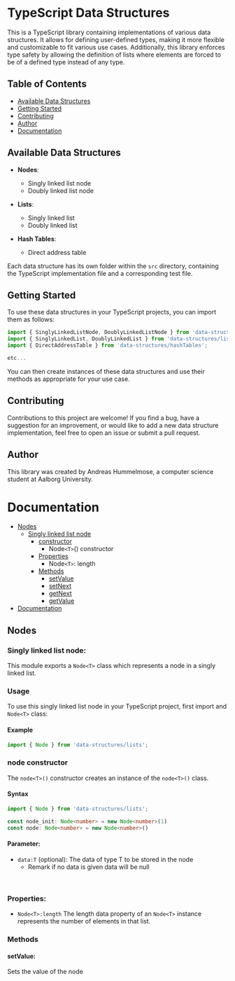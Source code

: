 # TypeScript Data Structures

This is a TypeScript library containing implementations of various data structures. It allows for defining user-defined types, making it more flexible and customizable to fit various use cases. Additionally, this library enforces type safety by allowing the definition of lists where elements are forced to be of a defined type instead of any type.

## Table of Contents

- [Available Data Structures](#available-data-structures)
- [Getting Started](#getting-started)
- [Contributing](#contributing)
- [Author](#author)
- [Documentation](#documentation)

## Available Data Structures

- **Nodes**: 
  - Singly linked list node
  - Doubly linked list node

- **Lists**:
  - Singly linked list
  - Doubly linked list

- **Hash Tables**:
  - Direct address table

Each data structure has its own folder within the `src` directory, containing the TypeScript implementation file and a corresponding test file.

## Getting Started

To use these data structures in your TypeScript projects, you can import them as follows:

```typescript
import { SinglyLinkedListNode, DoublyLinkedListNode } from 'data-structures/nodes';
import { SinglyLinkedList, DoublyLinkedList } from 'data-structures/lists';
import { DirectAddressTable } from 'data-structures/hashTables';

etc...
```

You can then create instances of these data structures and use their methods as appropriate for your use case.

## Contributing
Contributions to this project are welcome! If you find a bug, have a suggestion for an improvement, or would like to add a new data structure implementation, feel free to open an issue or submit a pull request.

## Author
This library was created by Andreas Hummelmose, a computer science student at Aalborg University.


# Documentation

- [Nodes](#nodes)
    - [Singly linked list node](#singly-linked-list-node)
      - [constructor](#node-constructor)
        - Node`<T>`() constructor
      - [Properties](#properties)
        - Node`<T>`: length
      - [Methods](#methods)
        - [setValue](#setValue)
        - [setNext](#setNext)
        - [getNext](#getNext)
        - [getValue](#getNext)
- [Documentation](#documentation)


## **Nodes**

### **Singly linked list node:**

This module exports a `Node<T>` class which represents a node in a singly linked list.

### **Usage**

To use this singly linked list node in your TypeScript project, first import and `Node<T>` class:

#### **Example**

```Typescript
import { Node } from 'data-structures/lists';

```
### **node constructor**
The `node<T>()` constructor creates an instance of the `node<T>()` class.

#### **Syntax**
```Typescript
import { Node } from 'data-structures/lists';

const node_init: Node<number> = new Node<number>(1)
const node: Node<number> = new Node<number>()
```

#### **Parameter:**
- `data:T` (optional): The data of type T to be stored in the node
  - Remark if no data is given data will be null

<br>

### **Properties:**
 - `Node<T>:length` The length data property of an `Node<T>` instance represents the number of elements in that list.

### **Methods**

#### **setValue:**
Sets the value of the node
###



<!-- 
- ### List:
    - **SinglyLinkedList**:
    
    A singly linked list is a linear data structure in which elements are stored in nodes, and each node points to the next node in the sequence.



Adds an element to the end of the list.

### Parameters:
- `element`: The element to add to the end of the list.

### Use case:
This method is useful when you want to add an element to the end of a list.

### Remarks:
- Runtime: O(1)

### Example:
```typescript
const list = new SinglyLinkedList<number>();
list.push(1);
list.push(2);
list.push(3);
// The list now contains the elements 1, 2, and 3.
``` -->
